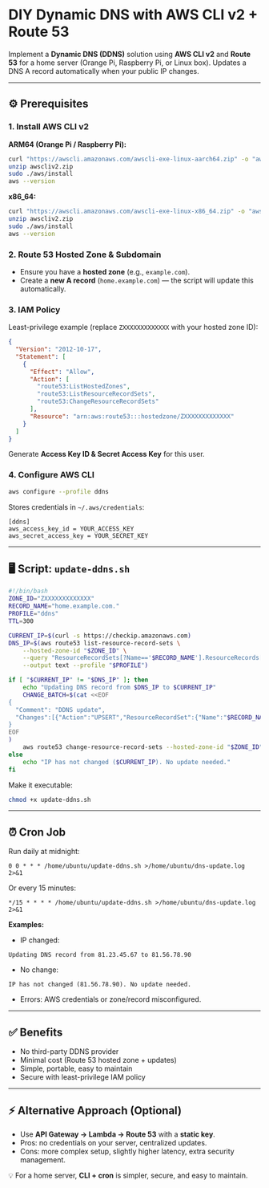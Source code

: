 # DIY Dynamic DNS with AWS CLI v2 + Route 53

Implement a **Dynamic DNS (DDNS)** solution using **AWS CLI v2** and **Route 53** for a home server (Orange Pi, Raspberry Pi, or Linux box). Updates a DNS A record automatically when your public IP changes.

---

## ⚙️ Prerequisites

### 1. Install AWS CLI v2

**ARM64 (Orange Pi / Raspberry Pi):**
```bash
curl "https://awscli.amazonaws.com/awscli-exe-linux-aarch64.zip" -o "awscliv2.zip"
unzip awscliv2.zip
sudo ./aws/install
aws --version
```

**x86_64:**
```bash
curl "https://awscli.amazonaws.com/awscli-exe-linux-x86_64.zip" -o "awscliv2.zip"
unzip awscliv2.zip
sudo ./aws/install
aws --version
```

### 2. Route 53 Hosted Zone & Subdomain

- Ensure you have a **hosted zone** (e.g., `example.com`).
- Create a **new A record** (`home.example.com`) — the script will update this automatically.

### 3. IAM Policy

Least-privilege example (replace `ZXXXXXXXXXXXXX` with your hosted zone ID):
```json
{
  "Version": "2012-10-17",
  "Statement": [
    {
      "Effect": "Allow",
      "Action": [
        "route53:ListHostedZones",
        "route53:ListResourceRecordSets",
        "route53:ChangeResourceRecordSets"
      ],
      "Resource": "arn:aws:route53:::hostedzone/ZXXXXXXXXXXXXX"
    }
  ]
}
```
Generate **Access Key ID & Secret Access Key** for this user.

### 4. Configure AWS CLI

```bash
aws configure --profile ddns
```

Stores credentials in `~/.aws/credentials`:
```
[ddns]
aws_access_key_id = YOUR_ACCESS_KEY
aws_secret_access_key = YOUR_SECRET_KEY
```

---

## 🖥️ Script: `update-ddns.sh`

```bash
#!/bin/bash
ZONE_ID="ZXXXXXXXXXXXXX"
RECORD_NAME="home.example.com."
PROFILE="ddns"
TTL=300

CURRENT_IP=$(curl -s https://checkip.amazonaws.com)
DNS_IP=$(aws route53 list-resource-record-sets \
    --hosted-zone-id "$ZONE_ID" \
    --query "ResourceRecordSets[?Name=='$RECORD_NAME'].ResourceRecords[0].Value" \
    --output text --profile "$PROFILE")

if [ "$CURRENT_IP" != "$DNS_IP" ]; then
    echo "Updating DNS record from $DNS_IP to $CURRENT_IP"
    CHANGE_BATCH=$(cat <<EOF
{
  "Comment": "DDNS update",
  "Changes":[{"Action":"UPSERT","ResourceRecordSet":{"Name":"$RECORD_NAME","Type":"A","TTL":$TTL,"ResourceRecords":[{"Value":"$CURRENT_IP"}]}}]
}
EOF
)
    aws route53 change-resource-record-sets --hosted-zone-id "$ZONE_ID" --change-batch "$CHANGE_BATCH" --profile "$PROFILE"
else
    echo "IP has not changed ($CURRENT_IP). No update needed."
fi
```

Make it executable:
```bash
chmod +x update-ddns.sh
```

---

## ⏰ Cron Job

Run daily at midnight:
```
0 0 * * * /home/ubuntu/update-ddns.sh >/home/ubuntu/dns-update.log 2>&1
```

Or every 15 minutes:
```
*/15 * * * * /home/ubuntu/update-ddns.sh >/home/ubuntu/dns-update.log 2>&1
```


**Examples:**
- IP changed:
```
Updating DNS record from 81.23.45.67 to 81.56.78.90
```
- No change:
```
IP has not changed (81.56.78.90). No update needed.
```
- Errors: AWS credentials or zone/record misconfigured.

---

## ✅ Benefits

- No third-party DDNS provider
- Minimal cost (Route 53 hosted zone + updates)
- Simple, portable, easy to maintain
- Secure with least-privilege IAM policy

---


## ⚡ Alternative Approach (Optional)

- Use **API Gateway → Lambda → Route 53** with a **static key**.
- Pros: no credentials on your server, centralized updates.
- Cons: more complex setup, slightly higher latency, extra security management.

💡 For a home server, **CLI + cron** is simpler, secure, and easy to maintain.
